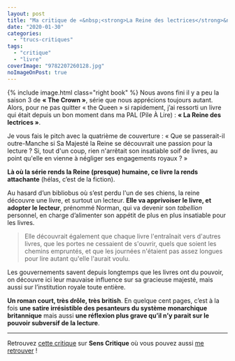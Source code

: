 ```yaml
---
layout: post
title: "Ma critique de «&nbsp;<strong>La Reine des lectrices</strong>&nbsp;» d'<em>Alan Bennett</em>"
date: "2020-01-30"
categories: 
  - "trucs-critiques"
tags: 
  - "critique"
  - "livre"
coverImage: "9782207260128.jpg"
noImageOnPost: true
---
```


{% include image.html class="right book" %}
Nous avons fini il y a peu la saison 3 de **« The Crown »**, série que nous apprécions toujours autant. Alors, pour ne pas quitter « the Queen » si rapidement, j’ai ressorti un livre qui était depuis un bon moment dans ma PAL (Pile À Lire) : **« La Reine des lectrices »**.

Je vous fais le pitch avec la quatrième de couverture : « Que se passerait-il outre-Manche si Sa Majesté la Reine se découvrait une passion pour la lecture ? Si, tout d'un coup, rien n'arrêtait son insatiable soif de livres, au point qu'elle en vienne à négliger ses engagements royaux ? »

**Là où la série rends la Reine (presque) humaine, ce livre la rends attachante** (hélas, c’est de la fiction).

Au hasard d’un bibliobus où s’est perdu l'un de ses chiens, la reine découvre une livre, et surtout un lecteur. **Elle va apprivoiser le livre, et adopter le lecteur**, prénommé Norman, qui va devenir son _tabellion_ personnel, en charge d’alimenter son appétit de plus en plus insatiable pour les livres.

<blockquote class="citation">Elle découvrait également que chaque livre l'entraînait vers d'autres livres, que les portes ne cessaient de s'ouvrir, quels que soient les chemins empruntés, et que les journées n'étaient pas assez longues pour lire autant qu'elle l'aurait voulu.</blockquote>

Les gouvernements savent depuis longtemps que les livres ont du pouvoir, on découvre ici leur mauvaise influence sur sa gracieuse majesté, mais aussi sur l’institution royale toute entière.

**Un roman court, très drôle, très british**. En quelque cent pages, c’est à la fois **une satire irrésistible des pesanteurs du système monarchique britannique** mais aussi **une réflexion plus grave qu’il n’y parait sur le pouvoir subversif de la lecture**.

* * *

Retrouvez [cette critique]( https://www.senscritique.com/livre/La_Reine_des_lectrices/critique/211826171) sur **Sens Critique** où vous pouvez aussi [me retrouver](http://www.senscritique.com/Arnaud_Malon) !
